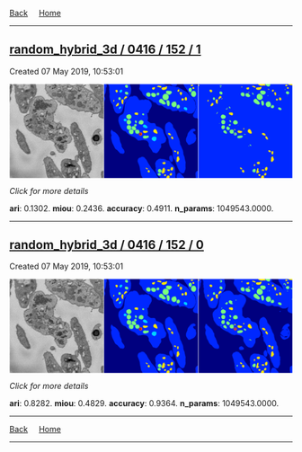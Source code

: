 
[Back](..)&nbsp;&nbsp;&nbsp;&nbsp;&nbsp;[Home](https://leapmanlab.github.io/snapshots)

---

<div class="summary"><a href="1"><h2>random_hybrid_3d / 0416 / 152 / 1</h2></a><p>Created 07 May 2019, 10:53:01
</p><a href="1"><img src="1/media/summary.png" align="center"></a><p>
<i>Click for more details</i>
</p></div>

**ari**: 0.1302. **miou**: 0.2436. **accuracy**: 0.4911. **n_params**: 1049543.0000. 

---

<div class="summary"><a href="0"><h2>random_hybrid_3d / 0416 / 152 / 0</h2></a><p>Created 07 May 2019, 10:53:01
</p><a href="0"><img src="0/media/summary.png" align="center"></a><p>
<i>Click for more details</i>
</p></div>

**ari**: 0.8282. **miou**: 0.4829. **accuracy**: 0.9364. **n_params**: 1049543.0000. 

---

[Back](..)&nbsp;&nbsp;&nbsp;&nbsp;&nbsp;[Home](https://leapmanlab.github.io/snapshots)

---